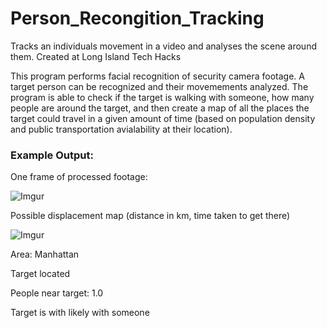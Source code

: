 # Person_Recongition_Tracking
Tracks an individuals movement in a video and analyses the scene around them. Created at Long Island Tech Hacks

This program performs facial recognition of security camera footage. A target person can be recognized and their movemements analyzed. The program is able to check if the target is walking with someone, how many people are around the target, and then create a map 
of all the places the target could travel in a given amount of time (based on population density and public transportation avialability at their location).

### Example Output:


One frame of processed footage:

![Imgur](https://i.imgur.com/839qY6z.png)

Possible displacement map (distance in km, time taken to get there)

![Imgur](https://i.imgur.com/AdD9o3f.png)

Area: Manhattan

Target located

People near target: 1.0

Target is with likely with someone


